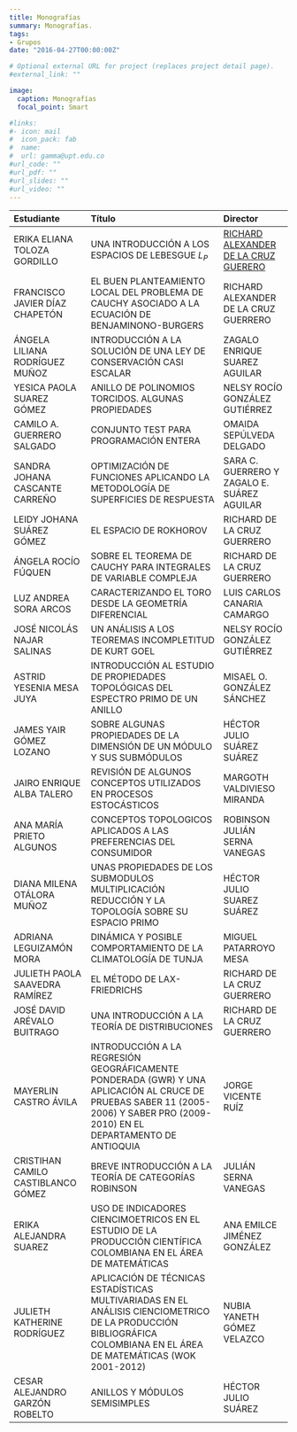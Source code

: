 ```yaml
---
title: Monografías
summary: Monografías.
tags:
- Grupos
date: "2016-04-27T00:00:00Z"

# Optional external URL for project (replaces project detail page).
#external_link: ""

image:
  caption: Monografías
  focal_point: Smart

#links:
#- icon: mail
#  icon_pack: fab
#  name: 
#  url: gamma@upt.edu.co
#url_code: ""
#url_pdf: ""
#url_slides: ""
#url_video: ""
---
```



Estudiante | Título | Director 
:----------| :---------- | :----------
ERIKA ELIANA TOLOZA GORDILLO | UNA INTRODUCCIÓN A LOS ESPACIOS DE LEBESGUE $L_P$ | [RICHARD ALEXANDER DE LA CRUZ GUERERO](https://matematicas.netlify.app/authors/delacruz-r/)
FRANCISCO JAVIER DÍAZ CHAPETÓN | EL BUEN PLANTEAMIENTO LOCAL DEL PROBLEMA DE CAUCHY ASOCIADO A LA ECUACIÓN DE BENJAMINONO-BURGERS | RICHARD ALEXANDER DE LA CRUZ GUERRERO
ÁNGELA LILIANA RODRÍGUEZ MUÑOZ | INTRODUCCIÓN A LA SOLUCIÓN DE UNA LEY DE CONSERVACIÓN CASI ESCALAR | ZAGALO ENRIQUE SUAREZ AGUILAR
YESICA PAOLA SUAREZ GÓMEZ | ANILLO DE POLINOMIOS TORCIDOS. ALGUNAS PROPIEDADES | NELSY ROCÍO GONZÁLEZ GUTIÉRREZ
CAMILO A. GUERRERO SALGADO| CONJUNTO TEST PARA PROGRAMACIÓN ENTERA| OMAIDA SEPÚLVEDA DELGADO 
SANDRA JOHANA CASCANTE CARREÑO | OPTIMIZACIÓN DE FUNCIONES APLICANDO LA METODOLOGÍA DE SUPERFICIES DE RESPUESTA | SARA C. GUERRERO Y ZAGALO E. SUÁREZ AGUILAR
LEIDY JOHANA SUÁREZ GÓMEZ | EL ESPACIO DE ROKHOROV | RICHARD DE LA CRUZ GUERRERO
ÁNGELA ROCÍO FÚQUEN |SOBRE EL TEOREMA DE CAUCHY PARA INTEGRALES DE VARIABLE COMPLEJA | RICHARD DE LA CRUZ GUERRERO
LUZ ANDREA SORA ARCOS| CARACTERIZANDO EL TORO DESDE LA GEOMETRÍA DIFERENCIAL | LUIS CARLOS CANARIA CAMARGO 
JOSÉ NICOLÁS NAJAR SALINAS| UN ANÁLISIS A LOS TEOREMAS INCOMPLETITUD DE KURT GOEL | NELSY ROCÍO GONZÁLEZ GUTIÉRREZ
ASTRID YESENIA MESA JUYA | INTRODUCCIÓN AL ESTUDIO DE PROPIEDADES TOPOLÓGICAS DEL ESPECTRO PRIMO DE UN ANILLO | MISAEL O. GONZÁLEZ SÁNCHEZ
JAMES YAIR GÓMEZ LOZANO | SOBRE ALGUNAS PROPIEDADES DE LA DIMENSIÓN DE UN MÓDULO Y SUS SUBMÓDULOS | HÉCTOR JULIO SUÁREZ SUÁREZ
JAIRO ENRIQUE ALBA TALERO | REVISIÓN DE ALGUNOS CONCEPTOS UTILIZADOS EN PROCESOS ESTOCÁSTICOS| MARGOTH VALDIVIESO MIRANDA 
ANA MARÍA PRIETO ALGUNOS | CONCEPTOS TOPOLOGICOS APLICADOS A LAS PREFERENCIAS DEL CONSUMIDOR | ROBINSON JULIÁN SERNA VANEGAS
DIANA MILENA OTÁLORA MUÑOZ| UNAS PROPIEDADES DE LOS SUBMODULOS MULTIPLICACIÓN REDUCCIÓN Y LA TOPOLOGÍA SOBRE SU ESPACIO PRIMO | HÉCTOR JULIO SUAREZ SUÁREZ 
ADRIANA LEGUIZAMÓN MORA | DINÁMICA Y POSIBLE COMPORTAMIENTO DE LA CLIMATOLOGÍA DE TUNJA | MIGUEL PATARROYO MESA 
JULIETH PAOLA SAAVEDRA RAMÍREZ| EL MÉTODO DE LAX-FRIEDRICHS|  RICHARD DE LA CRUZ GUERRERO 
JOSÉ DAVID ARÉVALO BUITRAGO | UNA INTRODUCCIÓN A LA TEORÍA DE DISTRIBUCIONES| RICHARD DE LA CRUZ GUERRERO 
MAYERLIN CASTRO ÁVILA | INTRODUCCIÓN A LA REGRESIÓN GEOGRÁFICAMENTE PONDERADA (GWR) Y UNA APLICACIÓN AL CRUCE DE PRUEBAS SABER 11 (2005-2006) Y SABER PRO (2009-2010) EN EL DEPARTAMENTO DE ANTIOQUIA | JORGE VICENTE RUÍZ
CRISTIHAN CAMILO CASTIBLANCO GÓMEZ| BREVE INTRODUCCIÓN A LA TEORÍA DE CATEGORÍAS ROBINSON| JULIÁN SERNA VANEGAS
ERIKA ALEJANDRA SUAREZ | USO DE INDICADORES CIENCIMOETRICOS EN EL ESTUDIO DE LA PRODUCCIÓN CIENTÍFICA COLOMBIANA EN EL ÁREA DE MATEMÁTICAS| ANA EMILCE JIMÉNEZ GONZÁLEZ
JULIETH KATHERINE RODRÍGUEZ| APLICACIÓN DE TÉCNICAS ESTADÍSTICAS MULTIVARIADAS EN EL ANÁLISIS CIENCIOMETRICO DE LA PRODUCCIÓN BIBLIOGRÁFICA COLOMBIANA EN EL ÁREA DE MATEMÁTICAS (WOK 2001-2012)| NUBIA YANETH GÓMEZ VELAZCO
CESAR ALEJANDRO GARZÓN ROBELTO| ANILLOS Y MÓDULOS SEMISIMPLES | HÉCTOR JULIO SUÁREZ

